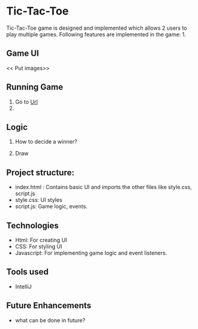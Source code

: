 
# Tic-Tac-Toe
Tic-Tac-Toe game is designed and implemented which allows 2 users to play multiple games. Following features are implemented in the game:
1.

## Game UI
<< Put images>>

## Running Game
1. Go to [Url](www.google.com)
1.


## Logic
1. How to decide a winner?

2. Draw


## Project structure:
- index.html : Contains basic UI and imports the other files like style.css, script.js
- style.css: UI styles
- script.js: Game logic, events.

## Technologies
- Html: For creating UI
- CSS: For styling UI
- Javascript: For implementing game logic and event listeners.

## Tools used
- IntelliJ

## Future Enhancements
- what can be done in future?


